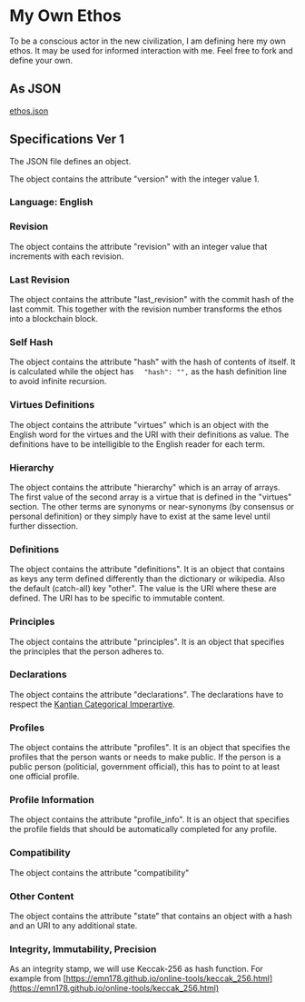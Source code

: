 # My Own Ethos

To be a conscious actor in the new civilization, I am defining here my own ethos. It may be used for informed interaction with me. Feel free to fork and define your own.

## As JSON

[ethos.json](ethos.json)

## Specifications Ver 1

The JSON file defines an object.

The object contains the attribute "version" with the integer value 1.

### Language: English

### Revision

The object contains the attribute "revision" with an integer value that increments with each revision.

### Last Revision

The object contains the attribute "last_revision" with the commit hash of the last commit. This together with the revision number transforms the ethos into a blockchain block.

### Self Hash

The object contains the attribute "hash" with the hash of contents of itself. It is calculated while the object has `  "hash": "",` as the hash definition line to avoid infinite recursion.

### Virtues Definitions

The object contains the attribute "virtues" which is an object with the English word for the virtues and the URI with their definitions as value. The definitions have to be intelligible to the English reader for each term.

### Hierarchy

The object contains the attribute "hierarchy" which is an array of arrays. The first value of the second array is a virtue that is defined in the "virtues" section. The other terms are synonyms or near-synonyms (by consensus or personal definition) or they simply have to exist at the same level until further dissection.

### Definitions

The object contains the attribute "definitions". It is an object that contains as keys any term defined differently than the dictionary or wikipedia. Also the default (catch-all) key "other". The value is the URI where these are defined. The URI has to be specific to immutable content.

### Principles

The object contains the attribute "principles". It is an object that specifies the principles that the person adheres to.

### Declarations

The object contains the attribute "declarations". The declarations have to respect the [Kantian Categorical Imperartive](https://en.wikipedia.org/wiki/Categorical_imperative).

### Profiles

The object contains the attribute "profiles". It is an object that specifies the profiles that the person wants or needs to make public. If the person is a public person (politicial, government official), this has to point to at least one official profile.

### Profile Information

The object contains the attribute "profile_info". It is an object that specifies the profile fields that should be automatically completed for any profile.

### Compatibility

The object contains the attribute "compatibility"

### Other Content

The object contains the attribute "state" that contains an object with a hash and an URI to any additional state.

### Integrity, Immutability, Precision

As an integrity stamp, we will use Keccak-256 as hash function. For example from [https://emn178.github.io/online-tools/keccak_256.html](https://emn178.github.io/online-tools/keccak_256.html)



